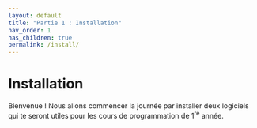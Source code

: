 ```yaml
---
layout: default
title: "Partie 1 : Installation"
nav_order: 1
has_children: true
permalink: /install/
---
```


# Installation
Bienvenue ! Nous allons commencer la journée par installer deux logiciels qui te seront utiles pour les cours de programmation de 1<sup>re</sup> année.
